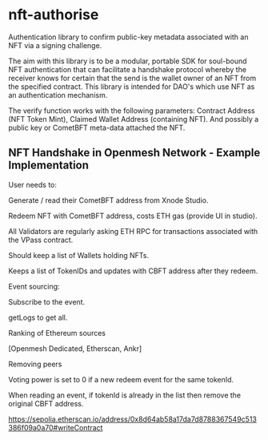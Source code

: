 # nft-authorise
Authentication library to confirm public-key metadata associated with an NFT via a signing challenge.

The aim with this library is to be a modular, portable SDK for soul-bound NFT authentication that can facilitate a handshake protocol whereby the receiver knows for certain that the send is the wallet owner of an NFT from the specified contract. This library is intended for DAO's which use NFT as an authentication mechanism.

The verify function works with the following parameters: Contract Address (NFT Token Mint), Claimed Wallet Address (containing NFT). And possibly a public key or CometBFT meta-data attached the NFT.

## NFT Handshake in Openmesh Network - Example Implementation
User needs to: 

Generate / read their CometBFT address from Xnode Studio.

Redeem NFT with CometBFT address, costs ETH gas (provide UI in studio).

All Validators are regularly asking ETH RPC for transactions associated with the VPass contract.

Should keep a list of Wallets holding NFTs.

Keeps a list of TokenIDs and updates with CBFT address after they redeem.

Event sourcing:

Subscribe to the event.

getLogs to get all.

Ranking of Ethereum sources 

[Openmesh Dedicated, Etherscan, Ankr]

Removing peers

Voting power is set to 0 if a new redeem event for the same tokenId.

When reading an event, if tokenId is already in the list then remove the original CBFT address.

https://sepolia.etherscan.io/address/0x8d64ab58a17da7d8788367549c513386f09a0a70#writeContract
